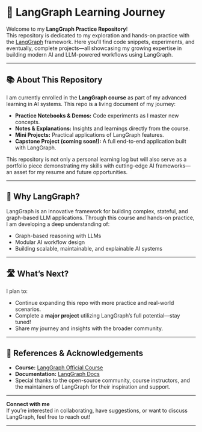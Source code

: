# 🚀 LangGraph Learning Journey

Welcome to my **LangGraph Practice Repository**!  
This repository is dedicated to my exploration and hands-on practice with the [LangGraph](https://github.com/langchain-ai/langgraph) framework. Here you'll find code snippets, experiments, and eventually, complete projects—all showcasing my growing expertise in building modern AI and LLM-powered workflows using LangGraph.

---

## 📚 About This Repository

I am currently enrolled in the **LangGraph course** as part of my advanced learning in AI systems. This repo is a living document of my journey:
- **Practice Notebooks & Demos:** Code experiments as I master new concepts.
- **Notes & Explanations:** Insights and learnings directly from the course.
- **Mini Projects:** Practical applications of LangGraph features.
- **Capstone Project (coming soon!):** A full end-to-end application built with LangGraph.

This repository is not only a personal learning log but will also serve as a portfolio piece demonstrating my skills with cutting-edge AI frameworks—an asset for my resume and future opportunities.

---

## 🌟 Why LangGraph?

LangGraph is an innovative framework for building complex, stateful, and graph-based LLM applications. Through this course and hands-on practice, I am developing a deep understanding of:
- Graph-based reasoning with LLMs
- Modular AI workflow design
- Building scalable, maintainable, and explainable AI systems

---

## 🛣️ What’s Next?

I plan to:
- Continue expanding this repo with more practice and real-world scenarios.
- Complete a **major project** utilizing LangGraph’s full potential—stay tuned!
- Share my journey and insights with the broader community.

---

## 🙏 References & Acknowledgements

- **Course:** [LangGraph Official Course](https://www.udemy.com/course/langgraph-in-action-develop-advanced-ai-agents-with-llms/)
- **Documentation:** [LangGraph Docs](https://langchain-ai.github.io/langgraph/concepts/why-langgraph/)
- Special thanks to the open-source community, course instructors, and the maintainers of LangGraph for their inspiration and support.

---

**Connect with me**  
If you’re interested in collaborating, have suggestions, or want to discuss LangGraph, feel free to reach out!

---

